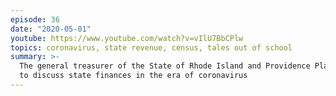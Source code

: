 ```yaml
---
episode: 36
date: "2020-05-01"
youtube: https://www.youtube.com/watch?v=vIlU7BbCPlw
topics: coronavirus, state revenue, census, tales out of school
summary: >-
  The general treasurer of the State of Rhode Island and Providence Plantations
  to discuss state finances in the era of coronavirus
---
```

